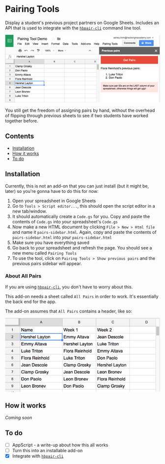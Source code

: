 # Pairing Tools
Display a student's previous project partners on Google Sheets. Includes an API
that is used to integrate with the
[`hbpair-cli`](https://github.com/atrnh/hbpair-cli) command line tool.

![Screenshot](/screenshots/pairing-tools.png)

You still get the freedom of assigning pairs by hand, without the overhead of
flipping through previous sheets to see if two students have worked together
before.

## Contents
- [Installation](https://github.com/atrnh/google-pairing-tools#installation)
- [How it works](https://github.com/atrnh/google-pairing-tools#how-it-works)
- [To do](https://github.com/atrnh/google-pairing-tools#to-do)

## Installation
Currently, this is not an add-on that you can just install (but it might be,
later) so you're gonna have to do this for now:

1. Open your spreadsheet in Google Sheets
2. Go to `Tools > Script editor...`, this should open the script editor in a
   new tab/window.
3. It should automatically create a `Code.gs` for you. Copy and paste the
   contents of `Code.gs` into *your* spreadsheet's `Code.gs`
4. Now make a new HTML document by clicking `File > New > Html file` and name
   it `pairs-sidebar.html`. Again, copy and paste the contents of
   `pairs-sidebar.html` into *your* `pairs-sidebar.html`
5. Make sure you have everything saved
6. Go back to your spreadsheet and refresh the page. You should see a new menu
   called `Pairing Tools`
7. To use the tool, click on `Pairing Tools > Show previous pairs` and the
   previous pairs sidebar will appear.

### About All Pairs
If you are using [`hbpair-cli`](https://github.com/atrnh/hbpair-cli), you don't
have to worry about this.

This add-on needs a sheet called `All Pairs` in order to work. It's essentially
the back end for the app.

The add-on assumes that `All Pairs` contains a header, like so:

![All Pairs example](/screenshots/all-pairs.png)

## How it works
*Coming soon*

## To do
- [ ] AppScript - a write-up about how this all works 
- [ ] Turn this into an installable add-on
- [x] Integrate with [`hbpair-cli`](https://github.com/atrnh/hbpair-cli)
